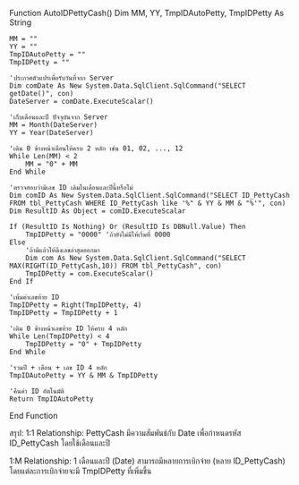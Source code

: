 Function AutoIDPettyCash()
    Dim MM, YY, TmpIDAutoPetty, TmpIDPetty As String

    MM = ""
    YY = ""
    TmpIDAutoPetty = ""
    TmpIDPetty = ""

    'ประกาศตัวแปรเพื่อรับวันที่จาก Server
    Dim comDate As New System.Data.SqlClient.SqlCommand("SELECT getDate()", con)
    DateServer = comDate.ExecuteScalar()

    'เก็บเดือนและปี ปัจจุบันจาก Server
    MM = Month(DateServer)
    YY = Year(DateServer)

    'เติม 0 ข้างหน้าเดือนให้ครบ 2 หลัก เช่น 01, 02, ..., 12
    While Len(MM) < 2
        MM = "0" + MM
    End While

    'ตรวจสอบว่ามีเลข ID เดิมในเดือนและปีนี้หรือไม่
    Dim comID As New System.Data.SqlClient.SqlCommand("SELECT ID_PettyCash FROM tbl_PettyCash WHERE ID_PettyCash like '%" & YY & MM & "%'", con)
    Dim ResultID As Object = comID.ExecuteScalar

    If (ResultID Is Nothing) Or (ResultID Is DBNull.Value) Then
        TmpIDPetty = "0000" 'ถ้ายังไม่มีให้เริ่มที่ 0000
    Else
        'ถ้ามีแล้วให้ดึงเลขล่าสุดออกมา
        Dim com As New System.Data.SqlClient.SqlCommand("SELECT MAX(RIGHT(ID_PettyCash,10)) FROM tbl_PettyCash", con)
        TmpIDPetty = com.ExecuteScalar()
    End If

    'เพิ่มค่าเลขท้าย ID
    TmpIDPetty = Right(TmpIDPetty, 4)
    TmpIDPetty = TmpIDPetty + 1

    'เติม 0 ข้างหน้าเลขท้าย ID ให้ครบ 4 หลัก
    While Len(TmpIDPetty) < 4
        TmpIDPetty = "0" + TmpIDPetty
    End While

    'รวมปี + เดือน + เลข ID 4 หลัก
    TmpIDAutoPetty = YY & MM & TmpIDPetty

    'คืนค่า ID อัตโนมัติ
    Return TmpIDAutoPetty
End Function

สรุป:
1:1 Relationship: PettyCash มีความสัมพันธ์กับ Date เพื่อกำหนดรหัส ID_PettyCash โดยใช้เดือนและปี

1:M Relationship: 1 เดือนและปี (Date) สามารถมีหลายการเบิกจ่าย (หลาย ID_PettyCash) โดยแต่ละการเบิกจ่ายจะมี TmpIDPetty ที่เพิ่มขึ้น